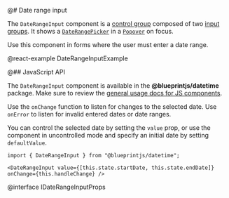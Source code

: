 @# Date range input

The `DateRangeInput` component is a [control group](#core/components/forms/control-group) composed of two
[input groups](#core/components/forms/input-group). It shows a
[`DateRangePicker`](#datetime/daterangepicker) in a [`Popover`](#core/components/popover) on focus.

Use this component in forms where the user must enter a date range.

@react-example DateRangeInputExample

@## JavaScript API

The `DateRangeInput` component is available in the __@blueprintjs/datetime__ package.
Make sure to review the [general usage docs for JS components](#blueprint.usage).

Use the `onChange` function to listen for changes to the selected date. Use `onError` to listen for
invalid entered dates or date ranges.

You can control the selected date by setting the `value` prop, or use the component in uncontrolled
mode and specify an initial date by setting `defaultValue`.

```
import { DateRangeInput } from "@blueprintjs/datetime";

<DateRangeInput value={[this.state.startDate, this.state.endDate]} onChange={this.handleChange} />
```

@interface IDateRangeInputProps
